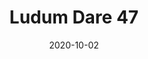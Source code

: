 ---
title: "Ludum Dare 47"
date: 2020-10-02
draft: false
description: "My Ludum Dare 47 submission titled \"Groovy B and the Great Cownundrum\""
outlink: "https://ben-m.itch.io/groovy-b"
img: "/images/groovy_b.png"
---